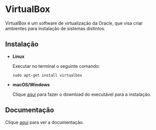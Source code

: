 # VirtualBox

VirtualBox é um software de virtualização da Oracle, que visa criar ambientes para instalação de sistemas distintos.

## Instalação

- **Linux**

  Executar no terminal o seguinte comando:

  ```
  sudo apt-get install virtualbox
  ```

- **macOS/Windows**

  Clique [aqui](https://www.virtualbox.org/wiki/Downloads) para fazer o download do executável para a instalação.

## Documentação

Clique [aqui](https://www.virtualbox.org) para ver a documentação.
